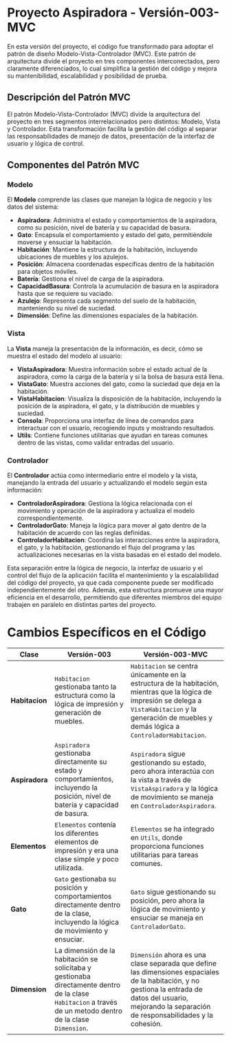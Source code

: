 # Proyecto Aspiradora - Versión-003-MVC


En esta versión del proyecto, el código fue transformado para adoptar el patrón de diseño Modelo-Vista-Controlador (MVC). Este patrón de arquitectura divide el proyecto en tres componentes interconectados, pero claramente diferenciados, lo cual simplifica la gestión del código y mejora su mantenibilidad, escalabilidad y posibilidad de prueba.

## Descripción del Patrón MVC
El patrón Modelo-Vista-Controlador (MVC) divide la arquitectura del proyecto en tres segmentos interrelacionados pero distintos: Modelo, Vista y Controlador. Esta transformación facilita la gestión del código al separar las responsabilidades de manejo de datos, presentación de la interfaz de usuario y lógica de control.

## Componentes del Patrón MVC

### Modelo
El **Modelo** comprende las clases que manejan la lógica de negocio y los datos del sistema:
- **Aspiradora**: Administra el estado y comportamientos de la aspiradora, como su posición, nivel de batería y su capacidad de basura.
- **Gato**: Encapsula el comportamiento y estado del gato, permitiéndole moverse y ensuciar la habitación.
- **Habitación**: Mantiene la estructura de la habitación, incluyendo ubicaciones de muebles y los azulejos.
- **Posición**: Almacena coordenadas específicas dentro de la habitación para objetos móviles.
- **Batería**: Gestiona el nivel de carga de la aspiradora.
- **CapacidadBasura**: Controla la acumulación de basura en la aspiradora hasta que se requiere su vaciado.
- **Azulejo**: Representa cada segmento del suelo de la habitación, manteniendo su nivel de suciedad.
- **Dimensión**: Define las dimensiones espaciales de la habitación.

### Vista
La **Vista** maneja la presentación de la información, es decir, cómo se muestra el estado del modelo al usuario:
- **VistaAspiradora**: Muestra información sobre el estado actual de la aspiradora, como la carga de la batería y si la bolsa de basura está llena.
- **VistaGato**: Muestra acciones del gato, como la suciedad que deja en la habitación.
- **VistaHabitacion**: Visualiza la disposición de la habitación, incluyendo la posición de la aspiradora, el gato, y la distribución de muebles y suciedad.
- **Consola**: Proporciona una interfaz de línea de comandos para interactuar con el usuario, recogiendo inputs y mostrando resultados.
- **Utils**: Contiene funciones utilitarias que ayudan en tareas comunes dentro de las vistas, como validar entradas del usuario.

### Controlador
El **Controlador** actúa como intermediario entre el modelo y la vista, manejando la entrada del usuario y actualizando el modelo según esta información:
- **ControladorAspiradora**: Gestiona la lógica relacionada con el movimiento y operación de la aspiradora y actualiza el modelo correspondientemente.
- **ControladorGato**: Maneja la lógica para mover al gato dentro de la habitación de acuerdo con las reglas definidas.
- **ControladorHabitacion**: Coordina las interacciones entre la aspiradora, el gato, y la habitación, gestionando el flujo del programa y las actualizaciones necesarias en la vista basadas en el estado del modelo.


Esta separación entre la lógica de negocio, la interfaz de usuario y el control del flujo de la aplicación facilita el mantenimiento y la escalabilidad del código del proyecto, ya que cada componente puede ser modificado independientemente del otro. Además, esta estructura promueve una mayor eficiencia en el desarrollo, permitiendo que diferentes miembros del equipo trabajen en paralelo en distintas partes del proyecto.


# Cambios Específicos en el Código
| Clase                | Versión-003                                                                                                                                         | Versión-003-MVC                                                                                                                                                      |
|---|---|---|
| **Habitacion**       | `Habitacion` gestionaba tanto la estructura como la lógica de impresión y generación de muebles.                                                         | `Habitacion` se centra únicamente en la estructura de la habitación, mientras que la lógica de impresión se delega a `VistaHabitacion` y la generación de muebles y demás lógica a `ControladorHabitacion`.  |
| **Aspiradora**       | `Aspiradora` gestionaba directamente su estado y comportamientos, incluyendo la posición, nivel de batería y capacidad de basura.                        | `Aspiradora` sigue gestionando su estado, pero ahora interactúa con la vista a través de `VistaAspiradora` y la lógica de movimiento se maneja en `ControladorAspiradora`. |
| **Elementos**        | `Elementos` contenía los diferentes elementos de impresión y era una clase simple y poco utilizada.                                                                         | `Elementos` se ha integrado en `Utils`, donde proporciona funciones utilitarias para tareas comunes.                                                              |
| **Gato**             | `Gato` gestionaba su posición y comportamientos directamente dentro de la clase, incluyendo la lógica de movimiento y ensuciar.                          | `Gato` sigue gestionando su posición, pero ahora la lógica de movimiento y ensuciar se maneja en `ControladorGato`.                                               |
| **Dimension**        | La dimensión de la habitación se solicitaba y gestionaba directamente dentro de la clase `Habitacion` a través de un metodo dentro de la clase `Dimension`.                                                    | `Dimensión` ahora es una clase separada que define las dimensiones espaciales de la habitación, y no gestiona la entrada de datos del usuario, mejorando la separación de responsabilidades y la cohesión.        |

